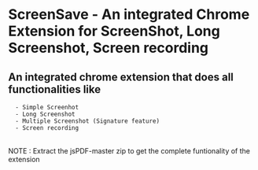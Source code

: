 # ScreenSave - An integrated Chrome Extension for ScreenShot, Long Screenshot, Screen recording
## An integrated chrome extension that does all functionalities like  <br>
      - Simple Screenhot 
      - Long Screenshot
      - Multiple Screenshot (Signature feature)
      - Screen recording 
<br>
NOTE : Extract the jsPDF-master zip to get the complete funtionality of the extension

